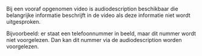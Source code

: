 <!-- @license CC0-1.0 -->

Bij een vooraf opgenomen video is audiodescription beschikbaar die belangrijke informatie beschrijft in de video als deze informatie niet wordt uitgesproken.

Bijvoorbeeld: er staat een telefoonnummer in beeld, maar dit nummer wordt niet voorgelezen. Dan kan dit nummer via de audiodescription worden voorgelezen.
